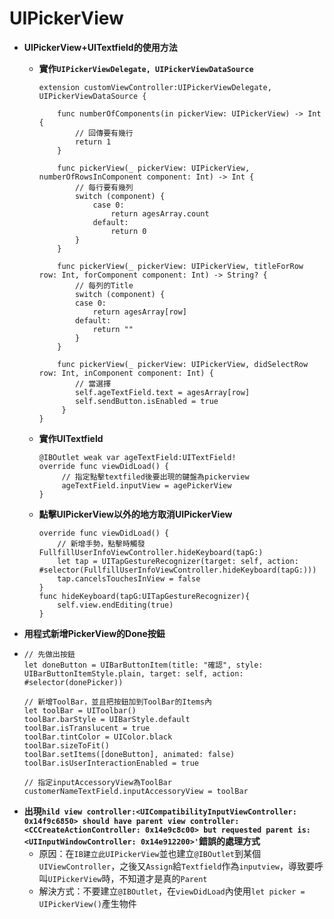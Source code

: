 # UIPickerView

* **UIPickerView+UITextfield的使用方法**
  * **實作`UIPickerViewDelegate, UIPickerViewDataSource`**

    ```text
    extension customViewController:UIPickerViewDelegate, UIPickerViewDataSource {

        func numberOfComponents(in pickerView: UIPickerView) -> Int { 
            // 回傳要有幾行
            return 1 
        }

        func pickerView(_ pickerView: UIPickerView, numberOfRowsInComponent component: Int) -> Int {
            // 每行要有幾列
            switch (component) {
                case 0:
                    return agesArray.count
                default:
                    return 0
            }
        }

        func pickerView(_ pickerView: UIPickerView, titleForRow row: Int, forComponent component: Int) -> String? {
            // 每列的Title    
            switch (component) {
            case 0:
                return agesArray[row]
            default:
                return ""
            }
        }

        func pickerView(_ pickerView: UIPickerView, didSelectRow row: Int, inComponent component: Int) {
            // 當選擇
            self.ageTextField.text = agesArray[row]
            self.sendButton.isEnabled = true
         }
    }
    ```

  * **實作UITextfield**

    ```text
    @IBOutlet weak var ageTextField:UITextField!
    override func viewDidLoad() {
         // 指定點擊textfiled後要出現的鍵盤為pickerview
         ageTextField.inputView = agePickerView
    }
    ```

  * **點擊UIPickerView以外的地方取消UIPickerView**

    ```text
    override func viewDidLoad() {
        // 新增手勢，點擊時觸發FullfillUserInfoViewController.hideKeyboard(tapG:)
        let tap = UITapGestureRecognizer(target: self, action: #selector(FullfillUserInfoViewController.hideKeyboard(tapG:)))
        tap.cancelsTouchesInView = false
    } 
    func hideKeyboard(tapG:UITapGestureRecognizer){
        self.view.endEditing(true)
    }
    ```
* **用程式新增PickerView的Done按鈕**
* ```text
  // 先做出按鈕 
  let doneButton = UIBarButtonItem(title: "確認", style: UIBarButtonItemStyle.plain, target: self, action: #selector(donePicker))

  // 新增ToolBar，並且把按鈕加到ToolBar的Items內
  let toolBar = UIToolbar()
  toolBar.barStyle = UIBarStyle.default
  toolBar.isTranslucent = true
  toolBar.tintColor = UIColor.black
  toolBar.sizeToFit()
  toolBar.setItems([doneButton], animated: false)
  toolBar.isUserInteractionEnabled = true

  // 指定inputAccessoryView為ToolBar
  customerNameTextField.inputAccessoryView = toolBar
  ```
* **出現`hild view controller:<UICompatibilityInputViewController: 0x14f9c6850> should have parent view controller:<CCCreateActionController: 0x14e9c8c00> but requested parent is:<UIInputWindowController: 0x14e912200>'`錯誤的處理方式**
  * 原因：在`IB建立此UIPickerView`並也建立`@IBOutlet`到某個`UIViewController`，之後又`Assign`給`Textfield`作為`inputview`，導致要呼叫`UIPickerView`時，不知道才是真的`Parent`
  * 解決方式：不要建立`@IBOutlet`，在`viewDidLoad`內使用`let picker = UIPickerView()`產生物件

